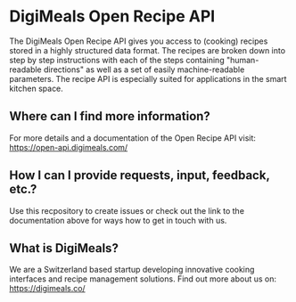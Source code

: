 # DigiMeals Open Recipe API
The DigiMeals Open Recipe API gives you access to (cooking) recipes stored in a highly structured data format. The recipes are broken down into step by step instructions with each of the steps containing "human-readable directions" as well as a set of easily machine-readable parameters. The recipe API is especially suited for applications in the smart kitchen space.

## Where can I find more information? 
For more details and a documentation of the Open Recipe API visit: https://open-api.digimeals.com/

## How I can I provide requests, input, feedback, etc.?
Use this recpository to create issues or check out the link to the documentation above for ways how to get in touch with us.

## What is DigiMeals?
We are a Switzerland based startup developing innovative cooking interfaces and recipe management solutions. Find out more about us on: https://digimeals.co/
